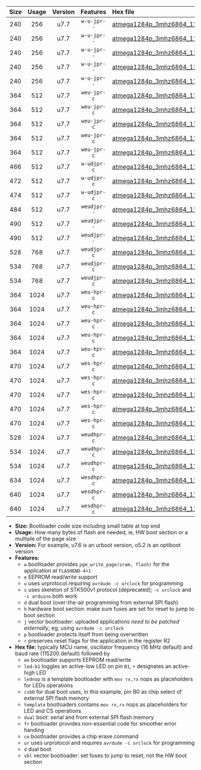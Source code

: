 |Size|Usage|Version|Features|Hex file|
|:-:|:-:|:-:|:-:|:--|
|240|256|u7.7|`w-u-jpr--`|[atmega1284p_3mhz6864_115200bps_led+b5_ur_vbl.hex](https://raw.githubusercontent.com/stefanrueger/urboot/main/bootloaders/atmega1284p/fcpu_3mhz6864/115200_bps/atmega1284p_3mhz6864_115200bps_led+b5_ur_vbl.hex)|
|240|256|u7.7|`w-u-jpr--`|[atmega1284p_3mhz6864_115200bps_led+b7_ur_vbl.hex](https://raw.githubusercontent.com/stefanrueger/urboot/main/bootloaders/atmega1284p/fcpu_3mhz6864/115200_bps/atmega1284p_3mhz6864_115200bps_led+b7_ur_vbl.hex)|
|240|256|u7.7|`w-u-jpr--`|[atmega1284p_3mhz6864_115200bps_led+c7_ur_vbl.hex](https://raw.githubusercontent.com/stefanrueger/urboot/main/bootloaders/atmega1284p/fcpu_3mhz6864/115200_bps/atmega1284p_3mhz6864_115200bps_led+c7_ur_vbl.hex)|
|240|256|u7.7|`w-u-jpr--`|[atmega1284p_3mhz6864_115200bps_led+d7_ur_vbl.hex](https://raw.githubusercontent.com/stefanrueger/urboot/main/bootloaders/atmega1284p/fcpu_3mhz6864/115200_bps/atmega1284p_3mhz6864_115200bps_led+d7_ur_vbl.hex)|
|240|256|u7.7|`w-u-jpr--`|[atmega1284p_3mhz6864_115200bps_lednop_ur_vbl.hex](https://raw.githubusercontent.com/stefanrueger/urboot/main/bootloaders/atmega1284p/fcpu_3mhz6864/115200_bps/atmega1284p_3mhz6864_115200bps_lednop_ur_vbl.hex)|
|364|512|u7.7|`weu-jpr-c`|[atmega1284p_3mhz6864_115200bps_ee_led+b5_fr_ce_ur_vbl.hex](https://raw.githubusercontent.com/stefanrueger/urboot/main/bootloaders/atmega1284p/fcpu_3mhz6864/115200_bps/atmega1284p_3mhz6864_115200bps_ee_led+b5_fr_ce_ur_vbl.hex)|
|364|512|u7.7|`weu-jpr-c`|[atmega1284p_3mhz6864_115200bps_ee_led+b7_fr_ce_ur_vbl.hex](https://raw.githubusercontent.com/stefanrueger/urboot/main/bootloaders/atmega1284p/fcpu_3mhz6864/115200_bps/atmega1284p_3mhz6864_115200bps_ee_led+b7_fr_ce_ur_vbl.hex)|
|364|512|u7.7|`weu-jpr-c`|[atmega1284p_3mhz6864_115200bps_ee_led+c7_fr_ce_ur_vbl.hex](https://raw.githubusercontent.com/stefanrueger/urboot/main/bootloaders/atmega1284p/fcpu_3mhz6864/115200_bps/atmega1284p_3mhz6864_115200bps_ee_led+c7_fr_ce_ur_vbl.hex)|
|364|512|u7.7|`weu-jpr-c`|[atmega1284p_3mhz6864_115200bps_ee_led+d7_fr_ce_ur_vbl.hex](https://raw.githubusercontent.com/stefanrueger/urboot/main/bootloaders/atmega1284p/fcpu_3mhz6864/115200_bps/atmega1284p_3mhz6864_115200bps_ee_led+d7_fr_ce_ur_vbl.hex)|
|364|512|u7.7|`weu-jpr-c`|[atmega1284p_3mhz6864_115200bps_ee_lednop_fr_ce_ur_vbl.hex](https://raw.githubusercontent.com/stefanrueger/urboot/main/bootloaders/atmega1284p/fcpu_3mhz6864/115200_bps/atmega1284p_3mhz6864_115200bps_ee_lednop_fr_ce_ur_vbl.hex)|
|466|512|u7.7|`w-udjpr-c`|[atmega1284p_3mhz6864_115200bps_led+c7_csb3_dual_fr_ce_ur_vbl.hex](https://raw.githubusercontent.com/stefanrueger/urboot/main/bootloaders/atmega1284p/fcpu_3mhz6864/115200_bps/atmega1284p_3mhz6864_115200bps_led+c7_csb3_dual_fr_ce_ur_vbl.hex)|
|472|512|u7.7|`w-udjpr-c`|[atmega1284p_3mhz6864_115200bps_led+d7_csc7_dual_fr_ce_ur_vbl.hex](https://raw.githubusercontent.com/stefanrueger/urboot/main/bootloaders/atmega1284p/fcpu_3mhz6864/115200_bps/atmega1284p_3mhz6864_115200bps_led+d7_csc7_dual_fr_ce_ur_vbl.hex)|
|474|512|u7.7|`w-udjpr-c`|[atmega1284p_3mhz6864_115200bps_template_dual_fr_ce_ur_vbl.hex](https://raw.githubusercontent.com/stefanrueger/urboot/main/bootloaders/atmega1284p/fcpu_3mhz6864/115200_bps/atmega1284p_3mhz6864_115200bps_template_dual_fr_ce_ur_vbl.hex)|
|484|512|u7.7|`weudjpr--`|[atmega1284p_3mhz6864_115200bps_ee_led+c7_csb3_dual_fr_ur_vbl.hex](https://raw.githubusercontent.com/stefanrueger/urboot/main/bootloaders/atmega1284p/fcpu_3mhz6864/115200_bps/atmega1284p_3mhz6864_115200bps_ee_led+c7_csb3_dual_fr_ur_vbl.hex)|
|490|512|u7.7|`weudjpr--`|[atmega1284p_3mhz6864_115200bps_ee_led+d7_csc7_dual_fr_ur_vbl.hex](https://raw.githubusercontent.com/stefanrueger/urboot/main/bootloaders/atmega1284p/fcpu_3mhz6864/115200_bps/atmega1284p_3mhz6864_115200bps_ee_led+d7_csc7_dual_fr_ur_vbl.hex)|
|490|512|u7.7|`weudjpr--`|[atmega1284p_3mhz6864_115200bps_ee_template_dual_fr_ur_vbl.hex](https://raw.githubusercontent.com/stefanrueger/urboot/main/bootloaders/atmega1284p/fcpu_3mhz6864/115200_bps/atmega1284p_3mhz6864_115200bps_ee_template_dual_fr_ur_vbl.hex)|
|528|768|u7.7|`weudjpr-c`|[atmega1284p_3mhz6864_115200bps_ee_led+c7_csb3_dual_fr_ce_ur_vbl.hex](https://raw.githubusercontent.com/stefanrueger/urboot/main/bootloaders/atmega1284p/fcpu_3mhz6864/115200_bps/atmega1284p_3mhz6864_115200bps_ee_led+c7_csb3_dual_fr_ce_ur_vbl.hex)|
|534|768|u7.7|`weudjpr-c`|[atmega1284p_3mhz6864_115200bps_ee_led+d7_csc7_dual_fr_ce_ur_vbl.hex](https://raw.githubusercontent.com/stefanrueger/urboot/main/bootloaders/atmega1284p/fcpu_3mhz6864/115200_bps/atmega1284p_3mhz6864_115200bps_ee_led+d7_csc7_dual_fr_ce_ur_vbl.hex)|
|534|768|u7.7|`weudjpr-c`|[atmega1284p_3mhz6864_115200bps_ee_template_dual_fr_ce_ur_vbl.hex](https://raw.githubusercontent.com/stefanrueger/urboot/main/bootloaders/atmega1284p/fcpu_3mhz6864/115200_bps/atmega1284p_3mhz6864_115200bps_ee_template_dual_fr_ce_ur_vbl.hex)|
|364|1024|u7.7|`weu-hpr-c`|[atmega1284p_3mhz6864_115200bps_ee_led+b5_fr_ce_ur.hex](https://raw.githubusercontent.com/stefanrueger/urboot/main/bootloaders/atmega1284p/fcpu_3mhz6864/115200_bps/atmega1284p_3mhz6864_115200bps_ee_led+b5_fr_ce_ur.hex)|
|364|1024|u7.7|`weu-hpr-c`|[atmega1284p_3mhz6864_115200bps_ee_led+b7_fr_ce_ur.hex](https://raw.githubusercontent.com/stefanrueger/urboot/main/bootloaders/atmega1284p/fcpu_3mhz6864/115200_bps/atmega1284p_3mhz6864_115200bps_ee_led+b7_fr_ce_ur.hex)|
|364|1024|u7.7|`weu-hpr-c`|[atmega1284p_3mhz6864_115200bps_ee_led+c7_fr_ce_ur.hex](https://raw.githubusercontent.com/stefanrueger/urboot/main/bootloaders/atmega1284p/fcpu_3mhz6864/115200_bps/atmega1284p_3mhz6864_115200bps_ee_led+c7_fr_ce_ur.hex)|
|364|1024|u7.7|`weu-hpr-c`|[atmega1284p_3mhz6864_115200bps_ee_led+d7_fr_ce_ur.hex](https://raw.githubusercontent.com/stefanrueger/urboot/main/bootloaders/atmega1284p/fcpu_3mhz6864/115200_bps/atmega1284p_3mhz6864_115200bps_ee_led+d7_fr_ce_ur.hex)|
|364|1024|u7.7|`weu-hpr-c`|[atmega1284p_3mhz6864_115200bps_ee_lednop_fr_ce_ur.hex](https://raw.githubusercontent.com/stefanrueger/urboot/main/bootloaders/atmega1284p/fcpu_3mhz6864/115200_bps/atmega1284p_3mhz6864_115200bps_ee_lednop_fr_ce_ur.hex)|
|470|1024|u7.7|`wes-hpr-c`|[atmega1284p_3mhz6864_115200bps_ee_led+b5_fr_ce.hex](https://raw.githubusercontent.com/stefanrueger/urboot/main/bootloaders/atmega1284p/fcpu_3mhz6864/115200_bps/atmega1284p_3mhz6864_115200bps_ee_led+b5_fr_ce.hex)|
|470|1024|u7.7|`wes-hpr-c`|[atmega1284p_3mhz6864_115200bps_ee_led+b7_fr_ce.hex](https://raw.githubusercontent.com/stefanrueger/urboot/main/bootloaders/atmega1284p/fcpu_3mhz6864/115200_bps/atmega1284p_3mhz6864_115200bps_ee_led+b7_fr_ce.hex)|
|470|1024|u7.7|`wes-hpr-c`|[atmega1284p_3mhz6864_115200bps_ee_led+c7_fr_ce.hex](https://raw.githubusercontent.com/stefanrueger/urboot/main/bootloaders/atmega1284p/fcpu_3mhz6864/115200_bps/atmega1284p_3mhz6864_115200bps_ee_led+c7_fr_ce.hex)|
|470|1024|u7.7|`wes-hpr-c`|[atmega1284p_3mhz6864_115200bps_ee_led+d7_fr_ce.hex](https://raw.githubusercontent.com/stefanrueger/urboot/main/bootloaders/atmega1284p/fcpu_3mhz6864/115200_bps/atmega1284p_3mhz6864_115200bps_ee_led+d7_fr_ce.hex)|
|470|1024|u7.7|`wes-hpr-c`|[atmega1284p_3mhz6864_115200bps_ee_lednop_fr_ce.hex](https://raw.githubusercontent.com/stefanrueger/urboot/main/bootloaders/atmega1284p/fcpu_3mhz6864/115200_bps/atmega1284p_3mhz6864_115200bps_ee_lednop_fr_ce.hex)|
|528|1024|u7.7|`weudhpr-c`|[atmega1284p_3mhz6864_115200bps_ee_led+c7_csb3_dual_fr_ce_ur.hex](https://raw.githubusercontent.com/stefanrueger/urboot/main/bootloaders/atmega1284p/fcpu_3mhz6864/115200_bps/atmega1284p_3mhz6864_115200bps_ee_led+c7_csb3_dual_fr_ce_ur.hex)|
|534|1024|u7.7|`weudhpr-c`|[atmega1284p_3mhz6864_115200bps_ee_led+d7_csc7_dual_fr_ce_ur.hex](https://raw.githubusercontent.com/stefanrueger/urboot/main/bootloaders/atmega1284p/fcpu_3mhz6864/115200_bps/atmega1284p_3mhz6864_115200bps_ee_led+d7_csc7_dual_fr_ce_ur.hex)|
|534|1024|u7.7|`weudhpr-c`|[atmega1284p_3mhz6864_115200bps_ee_template_dual_fr_ce_ur.hex](https://raw.githubusercontent.com/stefanrueger/urboot/main/bootloaders/atmega1284p/fcpu_3mhz6864/115200_bps/atmega1284p_3mhz6864_115200bps_ee_template_dual_fr_ce_ur.hex)|
|634|1024|u7.7|`wesdhpr-c`|[atmega1284p_3mhz6864_115200bps_ee_led+c7_csb3_dual_fr_ce.hex](https://raw.githubusercontent.com/stefanrueger/urboot/main/bootloaders/atmega1284p/fcpu_3mhz6864/115200_bps/atmega1284p_3mhz6864_115200bps_ee_led+c7_csb3_dual_fr_ce.hex)|
|640|1024|u7.7|`wesdhpr-c`|[atmega1284p_3mhz6864_115200bps_ee_led+d7_csc7_dual_fr_ce.hex](https://raw.githubusercontent.com/stefanrueger/urboot/main/bootloaders/atmega1284p/fcpu_3mhz6864/115200_bps/atmega1284p_3mhz6864_115200bps_ee_led+d7_csc7_dual_fr_ce.hex)|
|640|1024|u7.7|`wesdhpr-c`|[atmega1284p_3mhz6864_115200bps_ee_template_dual_fr_ce.hex](https://raw.githubusercontent.com/stefanrueger/urboot/main/bootloaders/atmega1284p/fcpu_3mhz6864/115200_bps/atmega1284p_3mhz6864_115200bps_ee_template_dual_fr_ce.hex)|

- **Size:** Bootloader code size including small table at top end
- **Usage:** How many bytes of flash are needed, ie, HW boot section or a multiple of the page size
- **Version:** For example, u7.6 is an urboot version, o5.2 is an optiboot version
- **Features:**
  + `w` bootloader provides `pgm_write_page(sram, flash)` for the application at `FLASHEND-4+1`
  + `e` EEPROM read/write support
  + `u` uses urprotocol requiring `avrdude -c urclock` for programming
  + `s` uses skeleton of STK500v1 protocol (deprecated); `-c urclock` and `-c arduino` both work
  + `d` dual boot (over-the-air programming from external SPI flash)
  + `h` hardware boot section: make sure fuses are set for reset to jump to boot section
  + `j` vector bootloader: uploaded applications *need to be patched externally*, eg, using `avrdude -c urclock`
  + `p` bootloader protects itself from being overwritten
  + `r` preserves reset flags for the application in the register R2
- **Hex file:** typically MCU name, oscillator frequency (16 MHz default) and baud rate (115200 default) followed by
  + `ee` bootloader supports EEPROM read/write
  + `led-b1` toggles an active-low LED on pin `B1`, `+` designates an active-high LED
  + `lednop` is a template bootloader with `mov rx,rx` nops as placeholders for LEDs operations
  + `csb0` for dual boot uses, in this example, pin B0 as chip select of external SPI flash memory
  + `template` bootloaders contains `mov rx,rx` nops as placeholders for LED and CS operations
  + `dual` boot: serial and from external SPI flash memory
  + `fr` bootloader provides non-essential code for smoother error handing
  + `ce` bootloader provides a chip erase command
  + `ur` uses urprotocol and requires `avrdude -c urclock` for programming
  + `d` dual boot
  + `vbl` vector bootloader: set fuses to jump to reset, not the HW boot section
